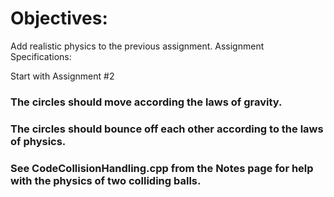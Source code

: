 

# Objectives:

Add realistic physics to the previous assignment.
Assignment Specifications:

Start with Assignment #2
### The circles should move according the laws of gravity.
### The circles should bounce off each other according to the laws of physics.  
### See CodeCollisionHandling.cpp from the Notes page for help with the physics of two colliding balls.
